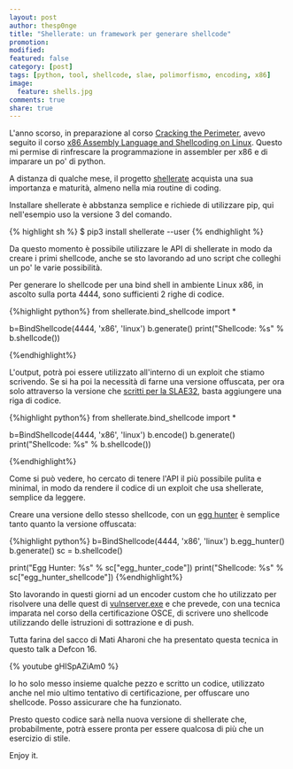 ```yaml
---
layout: post
author: thesp0nge
title: "Shellerate: un framework per generare shellcode"
promotion: 
modified: 
featured: false
category: [post]
tags: [python, tool, shellcode, slae, polimorfismo, encoding, x86]
image:
  feature: shells.jpg
comments: true
share: true
---
```


L'anno scorso, in preparazione al corso [Cracking the
Perimeter](https://www.offensive-security.com/information-security-training/cracking-the-perimeter/),
avevo seguito il corso [x86 Assembly Language and Shellcoding on
Linux](https://www.pentesteracademy.com/course?id=3). Questo mi permise di
rinfrescare la programmazione in assembler per x86 e di imparare un po' di
python.

A distanza di qualche mese, il progetto
[shellerate](https://github.com/thesp0nge/shellerate) acquista una sua
importanza e maturità, almeno nella mia routine di coding.

Installare shellerate è abbstanza semplice e richiede di utilizzare pip, qui
nell'esempio uso la versione 3 del comando.

{% highlight sh %}
$ pip3 install shellerate --user
{% endhighlight %}

Da questo momento è possibile utilizzare le API di shellerate in modo da creare
i primi shellcode, anche se sto lavorando ad uno script che colleghi un po' le
varie possibilità.

Per generare lo shellcode per una bind shell in ambiente Linux x86, in ascolto
sulla porta 4444, sono sufficienti 2 righe di codice.

{%highlight python%}
from shellerate.bind_shellcode import *

b=BindShellcode(4444, 'x86', 'linux')
b.generate()
print("Shellcode: %s" % b.shellcode())

{%endhighlight%}

L'output, potrà poi essere utilizzato all'interno di un exploit che stiamo
scrivendo. Se si ha poi la necessità di farne una versione offuscata, per ora
solo attraverso la versione che [scritti per la
SLAE32](https://codiceinsicuro.it/slae/assignment-4-a-default-encoder/), basta
aggiungere una riga di codice.

{%highlight python%}
from shellerate.bind_shellcode import *

b=BindShellcode(4444, 'x86', 'linux')
b.encode()
b.generate()
print("Shellcode: %s" % b.shellcode())

{%endhighlight%}

Come si può vedere, ho cercato di tenere l'API il più possibile pulita e
minimal, in modo da rendere il codice di un exploit che usa shellerate,
semplice da leggere.

Creare una versione dello stesso shellcode, con un
[egg hunter](https://codiceinsicuro.it/slae/assignment-3-an-egg-hunter-journey/)
è semplice tanto quanto la versione offuscata: 

{%highlight python%}
b=BindShellcode(4444, 'x86', 'linux')
b.egg_hunter()
b.generate()
sc = b.shellcode()

print("Egg Hunter: %s" % sc["egg_hunter_code"])
print("Shellcode: %s" % sc["egg_hunter_shellcode"])
{%endhighlight%}

Sto lavorando in questi giorni ad un encoder custom che ho utilizzato per
risolvere una delle quest di
[vulnserver.exe](https://github.com/stephenbradshaw/vulnserver) e che prevede,
con una tecnica imparata nel corso della certificazione OSCE, di scrivere uno
shellcode utilizzando delle istruzioni di sottrazione e di push.

Tutta farina del sacco di Mati Aharoni che ha presentato questa tecnica in
questo talk a Defcon 16.

{% youtube gHISpAZiAm0 %}

Io ho solo messo insieme qualche pezzo e scritto un codice, utilizzato anche
nel mio ultimo tentativo di certificazione, per offuscare uno shellcode. Posso
assicurare che ha funzionato.

Presto questo codice sarà nella nuova versione di shellerate che,
probabilmente, potrà essere pronta per essere qualcosa di più che un esercizio
di stile.

Enjoy it.
